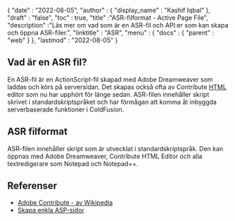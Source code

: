{
  "date" : "2022-08-05",
  "author" : {
    "display_name" : "Kashif Iqbal"
},
  "draft" : "false",
  "toc" : true,
  "title" :"ASR-filformat - Active Page File",
  "description" :"Läs mer om vad som är en ASR-fil och API:er som kan skapa och öppna ASR-filer.",
  "linktitle" : "ASR",
  "menu" : {
    "docs" : {
      "parent" : "web"
}
},
  "lastmod" : "2022-08-05"
}

## Vad är en ASR fil?

En ASR-fil är en ActionScript-fil skapad med Adobe Dreamweaver som laddas och körs på serversidan. Det skapas också ofta av Contribute [HTML](/sv/web/html/) editor som nu har upphört för länge sedan. ASR-filen innehåller skript skrivet i standardskriptspråket och har förmågan att komma åt inbyggda serverbaserade funktioner i ColdFusion.

## ASR filformat

ASR-filen innehåller skript som är utvecklat i standardskriptspråk. Den kan öppnas med Adobe Dreamweaver, Contribute HTML Editor och alla textredigerare som Notepad och Notepad++.

## Referenser

* [Adobe Contribute - av Wikipedia](https://en.wikipedia.org/wiki/Adobe_Contribute)
* [Skapa enkla ASP-sidor](https://learn.microsoft.com/en-us/previous-versions/iis/6.0-sdk/ms524741(v=vs.90))

